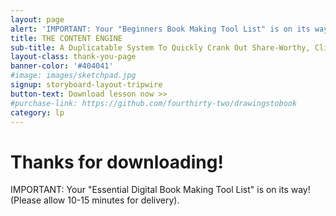 ```yaml
---
layout: page
alert: 'IMPORTANT: Your "Beginners Book Making Tool List" is on its way! (Please allow 10-15 minutes for delivery). Get help implementing your book ideas, read the page below.'
title: THE CONTENT ENGINE
sub-title: A Duplicatable System To Quickly Crank Out Share-Worthy, Clickable Blog Content That Gets You Traffic And Converts That Traffic Into Sales
layout-class: thank-you-page
banner-color: '#404041'
#image: images/sketchpad.jpg
signup: storyboard-layout-tripwire
button-text: Download lesson now >>
#purchase-link: https://github.com/fourthirty-two/drawingstobook
category: lp
---
```

Thanks for downloading!
=======================

IMPORTANT: Your "Essential Digital Book Making Tool List" is on its way! (Please allow 10-15 minutes for delivery).
